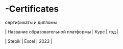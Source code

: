 # -Certificates
сертификаты и дипломы


|  Название образовательной платформы        |  Курс                                                                                    |    год |

| Stepik                                     | Excel                                                                                    |  2023  |
